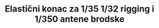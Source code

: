 ---
layout: product
title: "Elastični konac za 1/35 1/32 rigging i 1/350 antene brodske"
price: "900" 
desc: "Elastični konac"
img_path: "/assets/img/AK9136.webp"
brand: "AK"
available: true
special_offer: true
new: false
soon: false
cat: "070000"
subcat: "070200"
subsubcat: "070201"
sifra: "AK9136"
popular: false
spec: true
---